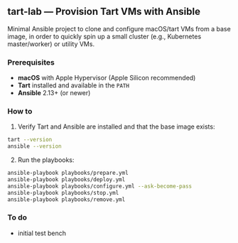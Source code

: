 ## tart-lab — Provision Tart VMs with Ansible

Minimal Ansible project to clone and configure macOS/tart VMs from a base image, in order to quickly spin up a small cluster (e.g., Kubernetes master/worker) or utility VMs.

### Prerequisites
- **macOS** with Apple Hypervisor (Apple Silicon recommended)
- **Tart** installed and available in the `PATH`
- **Ansible** 2.13+ (or newer)

### How to
1) Verify Tart and Ansible are installed and that the base image exists:
```bash
tart --version
ansible --version
```
2) Run the playbooks:
```bash
ansible-playbook playbooks/prepare.yml
ansible-playbook playbooks/deploy.yml
ansible-playbook playbooks/configure.yml --ask-become-pass
ansible-playbook playbooks/stop.yml
ansible-playbook playbooks/remove.yml
```

### To do
- initial test bench